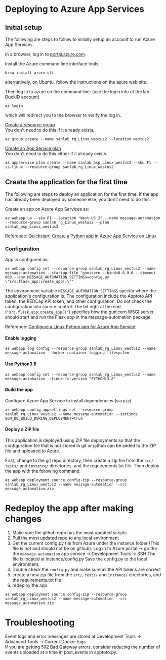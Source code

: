 # Deploying to Azure App Services

## Initial setup
The following are steps to follow to initially setup an account to run Azure
App Services.

In a browser, log in to [portal.azure.com](https://portal.azure.com).

Install the Azure command line interface tools:
```
brew install azure-cli
```

alternatively, on Ubuntu, follow the instructions on the azure web site.

Then log in to azure on the command line: (use the login info of the lab DuckID account)

```
az login
```
which will redirect you to the browser to verify the log in.  
  
[Create a resource group](https://docs.microsoft.com/en-us/cli/azure/group?view=azure-cli-latest#az_group_create)  
You don't need to do this if it already exists.  
```
az group create --name sanlab_rg_Linux_westus2 --location westus2
```
[Create an App Service plan](https://docs.microsoft.com/en-us/cli/azure/appservice/plan?view=azure-cli-latest#az_appservice_plan_create)  
You don't need to do this either if it already exists.  
```
az appservice plan create --name sanlab_asp_Linux_westus2 --sku F1 --is-linux --resource-group sanlab_rg_Linux_westus2
```

## Create the application for the first time
The following are steps to deploy an application for the first time. If the app has already been deployed by someone else, you don't need to do this.  

Create an app on Azure App Services as:

```
az webapp up --sku F1 --location "West US 2" --name message-automation --resource-group sanlab_rg_Linux_westus2 --plan sanlab_asp_Linux_westus2
```

Reference:
[Quickstart: Create a Python app in Azure App Service on Linux](
https://docs.microsoft.com/en-us/azure/app-service/containers/quickstart-python)

### Configuration

App is configured as:

```
az webapp config set --resource-group sanlab_rg_Linux_westus2 --name message-automation --startup-file "gunicorn --bind=0.0.0.0 --timeout 600 --env MESSAGE_AUTOMATION_SETTINGS=config.py \"src.flask_app:create_app()\""
```

The environment variable `MESSAGE_AUTOMATION_SETTINGS` specify where the
application's configuration is. The configuration include the Apptoto API token,
the REDCap API token, and other configuration. Do not check the configuration
into source control. The bit right at the end (`"src.flask_app:create_app()"`)
specifies how the gunicorn WSGI server should start and run the Flask app
in the message-automation package.

Reference: [Configure a Linux Python app for Azure App Service](https://docs.microsoft.com/en-us/azure/app-service/containers/how-to-configure-python#flask-app)


#### Enable logging
```
az webapp log config --resource-group sanlab_rg_Linux_westus2 --name message-automation --docker-container-logging filesystem
```

#### Use Python3.8
```
az webapp config set --resource-group sanlab_rg_Linux_westus2 --name message-automation --linux-fx-version "PYTHON|3.8"
```

#### Build the app
Configure Azure App Service to install dependencies (via `pip`).
```
az webapp config appsettings set --resource-group sanlab_rg_Linux_westus2 --name message-automation --settings SCM_DO_BUILD_DURING_DEPLOYMENT=true
```

#### Deploy a ZIP file
This application is deployed using ZIP file deployments so that the configuration file 
that is not stored in git or github can be added to the ZIP file and uploaded to Azure.

First, change to the git repo directory, then create a zip file from the `src/`, `tests/` and `instance/` directories, and the requirements.txt file. 
Then deploy the app with the following command: 
```
az webapp deployment source config-zip --resource-group sanlab_rg_Linux_westus2 --name message-automation --src message_automation.zip
```


# Redeploy the app after making changes
1. Make sure the github repo has the most updated scripts
2. Pull the most updated repo to any local environment
3. Get the current config.py file from Azure under the instance folder (This file is not and should not be on github). 
Log in to Azure portal -> go the the `message-automation` app service -> Development Tools -> SSH 
The file is located at instance/config.py 
Save the config.py to the local environment.  
4. Double check the `config.py` and make sure all the API tokens are correct  
5. create a new zip file from the `src/`, `tests/` and `instance/` directories, and the requirements.txt file  
6. redeploy the app  
```
az webapp deployment source config-zip --resource-group sanlab_rg_Linux_westus2 --name message-automation --src message_automation.zip
```

# Troubleshooting
Event logs and error messages are stored at Development Tools -> Advanced Tools -> Current Docker logs  
If you are getting 502 Bad Gateway errors, consider reducing the number of events uploaded at a time in post_events in apptoto.py.  
